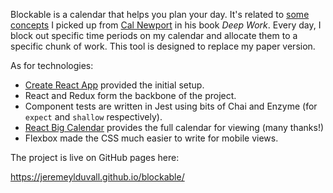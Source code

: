 Blockable is a calendar that helps you plan your day. It's related to [some concepts](https://jeremey.blog/deep-work/) I picked up from [Cal Newport](http://calnewport.com) in his book _Deep Work_. Every day, I block out specific time periods on my calendar and allocate them to a specific chunk of work. This tool is designed to replace my paper version.

As for technologies:
- [Create React App](https://github.com/facebookincubator/create-react-app) provided the initial setup.
- React and Redux form the backbone of the project.
- Component tests are written in Jest using bits of Chai and Enzyme (for `expect` and `shallow` respectively).
- [React Big Calendar](https://github.com/intljusticemission/react-big-calendar) provides the full calendar for viewing (many thanks!)
- Flexbox made the CSS much easier to write for mobile views.

The project is live on GitHub pages here:

https://jeremeylduvall.github.io/blockable/
